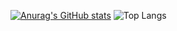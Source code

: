 [![Anurag's GitHub stats](https://github-readme-stats.vercel.app/api?username=CarHSmig)](https://github.com/anuraghazra/github-readme-stats)
![Top Langs](https://github-readme-stats.vercel.app/api/top-langs/?username=CarHSmig&layout=compact)
